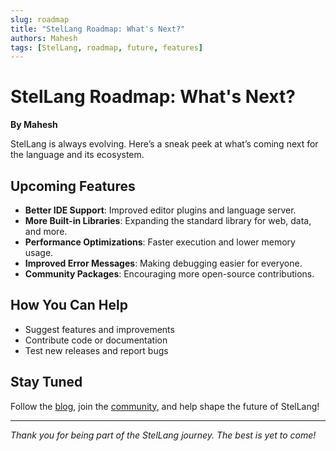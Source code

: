 ```yaml
---
slug: roadmap
title: "StelLang Roadmap: What's Next?"
authors: Mahesh
tags: [StelLang, roadmap, future, features]
---
```


# StelLang Roadmap: What's Next?

**By Mahesh**

StelLang is always evolving. Here’s a sneak peek at what’s coming next for the language and its ecosystem.

## Upcoming Features

- **Better IDE Support**: Improved editor plugins and language server.
- **More Built-in Libraries**: Expanding the standard library for web, data, and more.
- **Performance Optimizations**: Faster execution and lower memory usage.
- **Improved Error Messages**: Making debugging easier for everyone.
- **Community Packages**: Encouraging more open-source contributions.

## How You Can Help

- Suggest features and improvements
- Contribute code or documentation
- Test new releases and report bugs

## Stay Tuned

Follow the [blog](/blog), join the [community](/community), and help shape the future of StelLang!

---

*Thank you for being part of the StelLang journey. The best is yet to come!* 